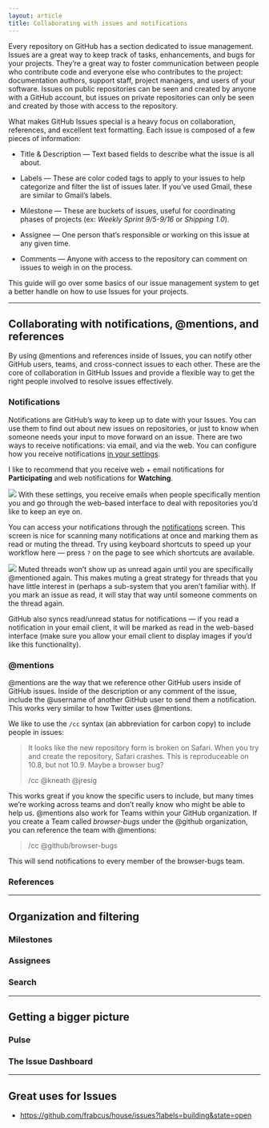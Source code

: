 ```yaml
---
layout: article
title: Collaborating with issues and notifications
---
```


Every repository on GitHub has a section dedicated to issue management. Issues are a great way to keep track of tasks, enhancements, and bugs for your projects. They’re a great way to foster communication between people who contribute code and everyone else who contributes to the project: documentation authors, support staff, project managers, and users of your software. Issues on public repositories can be seen and created by anyone with a GitHub account, but issues on private repositories can only be seen and created by those with access to the repository.

What makes GitHub Issues special is a heavy focus on collaboration, references, and excellent text formatting. Each issue is composed of  a few pieces of information:

* Title & Description — Text based fields to describe what the issue is all about.

* Labels — These are color coded tags to apply to your issues to help categorize and filter the list of issues later. If you’ve used Gmail, these are similar to Gmail’s labels.

* Milestone — These are buckets of issues, useful for coordinating phases of projects (ex: *Weekly Sprint 9/5-9/16* or *Shipping 1.0*).

* Assignee — One person that’s responsible or working on this issue at any given time.

* Comments — Anyone with access to the repository can comment on  issues to weigh in on the process.

This guide will go over some basics of our issue management system to get a better handle on how to use Issues for your projects.

----

## Collaborating with notifications, @mentions, and references

By using @mentions and references inside of Issues, you can notify other GitHub users, teams, and cross-connect issues to each other. These are the core of collaboration in GitHub Issues and provide a flexible way to get the right people involved to resolve issues effectively.

### Notifications

Notifications are GitHub’s way to keep up to date with your Issues. You can use them to find out about new issues on repositories, or just to know when someone needs your input to move forward on an issue. There are two ways to receive notifications: via email, and via the web. You can configure how you receive notifications [in your settings](https://github.com/settings/notifications).

I like to recommend that you receive web + email notifications for **Participating** and web notifications for **Watching**.

![](http://cl.ly/image/3Y3S1b3M0h2U/content)
With these settings, you receive emails when people specifically mention you and go through the web-based interface to deal with repositories you’d like to keep an eye on.

You can access your notifications through the [notifications](/notifications) screen. This screen is nice for scanning many notifications at once and marking them as read or muting the thread. Try using keyboard shortcuts to speed up your workflow here — press `?` on the page to see which shortcuts are available.

![](http://cl.ly/image/1V1J0N0l1H2v/content)
Muted threads won’t show up as unread again until you are specifically @mentioned again. This makes muting a great strategy for threads that you have little interest in (perhaps a sub-system that you aren’t familiar with). If you mark an issue as read, it will stay that way until someone comments on the thread again.

GitHub also syncs read/unread status for notifications — if you read a notification in your email client, it will be marked as read in the web-based interface (make sure you allow your email client to display images if you’d like this functionality).

### @mentions

@mentions are the way that we reference other GitHub users inside of GitHub issues. Inside of the description or any comment of the issue, include the @username of another GitHub user to send them a notification. This works very similar to how Twitter uses @mentions.

We like to use the `/cc` syntax (an abbreviation for carbon copy) to include people in issues:

> It looks like the new repository form is broken on Safari. When you try and create the repository, Safari crashes. This is reproduceable on 10.8, but not 10.9. Maybe a browser bug?
>
> /cc @kneath @jresig

This works great if you know the specific users to include, but many times we’re working across teams and don’t really know who might be able to help us. @mentions also work for Teams within your GitHub organization. If you create a Team called *browser-bugs* under the @github organization, you can reference the team with @mentions:

> /cc @github/browser-bugs

This will send notifications to every member of the browser-bugs team.

### References

----

## Organization and filtering

### Milestones

### Assignees

### Search

----

## Getting a bigger picture

### Pulse

### The Issue Dashboard

----

## Great uses for Issues

* https://github.com/frabcus/house/issues?labels=building&state=open